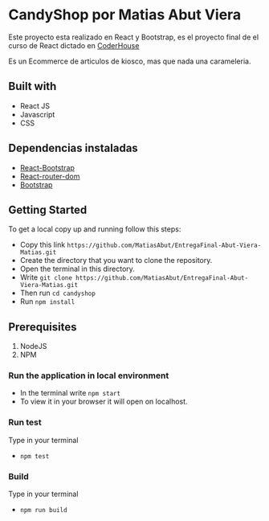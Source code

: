 # CandyShop por Matias Abut Viera

Este proyecto esta realizado en React y Bootstrap, es el proyecto final de el curso de React dictado en [CoderHouse](https://www.coderhouse.com)

Es un Ecommerce de articulos de kiosco, mas que nada una carameleria.

## Built with
* React JS
* Javascript
* CSS

## Dependencias instaladas

- [React-Bootstrap](https://react-bootstrap.github.io/)
- [React-router-dom](https://v5.reactrouter.com/)
- [Bootstrap](https://getbootstrap.com/)

## Getting Started

To get a local copy up and running follow this steps:

* Copy this link `https://github.com/MatiasAbut/EntregaFinal-Abut-Viera-Matias.git`
* Create the directory that you want to clone the repository.
* Open the terminal in this directory.
* Write `git clone https://github.com/MatiasAbut/EntregaFinal-Abut-Viera-Matias.git`
* Then run `cd candyshop`  
* Run `npm install`


## Prerequisites
1. NodeJS
2. NPM

### Run the application in local environment 

* In the terminal write `npm start`
* To view it in your browser it will open on localhost.

### Run test
Type in your terminal 
* `npm test`

### Build
Type in your terminal
* `npm run build`

